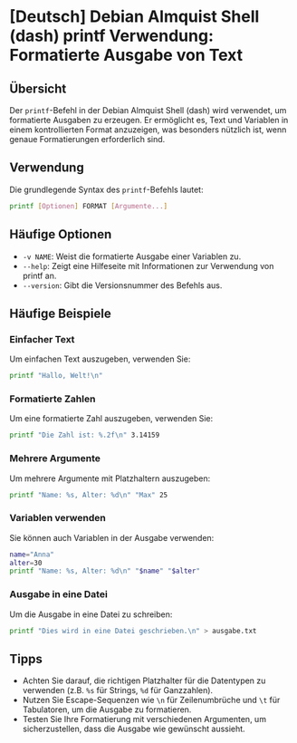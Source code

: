 # [Deutsch] Debian Almquist Shell (dash) printf Verwendung: Formatierte Ausgabe von Text

## Übersicht
Der `printf`-Befehl in der Debian Almquist Shell (dash) wird verwendet, um formatierte Ausgaben zu erzeugen. Er ermöglicht es, Text und Variablen in einem kontrollierten Format anzuzeigen, was besonders nützlich ist, wenn genaue Formatierungen erforderlich sind.

## Verwendung
Die grundlegende Syntax des `printf`-Befehls lautet:

```sh
printf [Optionen] FORMAT [Argumente...]
```

## Häufige Optionen
- `-v NAME`: Weist die formatierte Ausgabe einer Variablen zu.
- `--help`: Zeigt eine Hilfeseite mit Informationen zur Verwendung von printf an.
- `--version`: Gibt die Versionsnummer des Befehls aus.

## Häufige Beispiele

### Einfacher Text
Um einfachen Text auszugeben, verwenden Sie:

```sh
printf "Hallo, Welt!\n"
```

### Formatierte Zahlen
Um eine formatierte Zahl auszugeben, verwenden Sie:

```sh
printf "Die Zahl ist: %.2f\n" 3.14159
```

### Mehrere Argumente
Um mehrere Argumente mit Platzhaltern auszugeben:

```sh
printf "Name: %s, Alter: %d\n" "Max" 25
```

### Variablen verwenden
Sie können auch Variablen in der Ausgabe verwenden:

```sh
name="Anna"
alter=30
printf "Name: %s, Alter: %d\n" "$name" "$alter"
```

### Ausgabe in eine Datei
Um die Ausgabe in eine Datei zu schreiben:

```sh
printf "Dies wird in eine Datei geschrieben.\n" > ausgabe.txt
```

## Tipps
- Achten Sie darauf, die richtigen Platzhalter für die Datentypen zu verwenden (z.B. `%s` für Strings, `%d` für Ganzzahlen).
- Nutzen Sie Escape-Sequenzen wie `\n` für Zeilenumbrüche und `\t` für Tabulatoren, um die Ausgabe zu formatieren.
- Testen Sie Ihre Formatierung mit verschiedenen Argumenten, um sicherzustellen, dass die Ausgabe wie gewünscht aussieht.